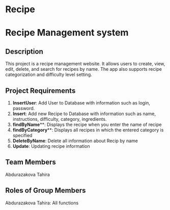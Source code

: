 # Recipe
#  Recipe Management system

## Description

This project is a recipe management website. It allows users to create, view, edit, delete, and search for recipes by name. The app also supports recipe categorization and difficulty level setting.

## Project Requirements
1. **InsertUser**: Add User to Database with information such as login, password.
2. **Insert**: Add new Recipe to Database with information such as name, instructions, difficulty, category, ingredients.
3. **findByName****: Displays the recipe when you enter the name of recipe
4. **findByCategory****: Displays all recipes in which the entered category is specified
5. **DeleteByName**: Delete all information about Recip by name
6. **Update**: Updating recipe information
   
## Team Members
Abdurazakova Tahira

## Roles of Group Members

Abdurazakova Tahira: All functions

